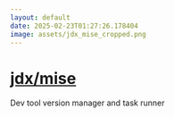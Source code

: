 ```yaml
---
layout: default
date: 2025-02-23T01:27:26.178404
image: assets/jdx_mise_cropped.png
---
```


# [jdx/mise](https://github.com/jdx/mise)

Dev tool version manager and task runner
